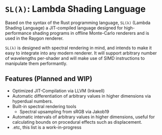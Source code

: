 `SL(λ)`: Lambda Shading Language
================================

Based on the syntax of the Rust programming language, `SL(λ)` (Lambda Shading Language) a JIT-compiled language designed for high-performance shading programs in offline Monte-Carlo renderers and is used in the Raygon renderer.

`SL(λ)` is designed with spectral rendering in mind, and intends to make it easy to integrate into any modern renderer. It will support arbitrary number of wavelengths per-shader and will make use of SIMD instructions to manipulate them performantly.

## Features (Planned and WIP)
* Optimized JIT-Compilation via LLVM (Inkwell)
* Automatic differentiation of arbitrary values in higher dimensions via hyperdual numbers.
* Built-in spectral rendering tools
    * Spectral upsampling from sRGB via Jakob19
* Automatic intervals of arbitrary values in higher dimensions, useful for calculating bounds on procedural effects such as displacement.
* .etc, this list is a work-in-progress